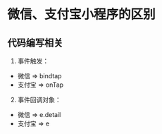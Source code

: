 # 微信、支付宝小程序的区别
## 代码编写相关
1. 事件触发：
  * 微信 => bindtap
  * 支付宝 => onTap
2. 事件回调对象：
  * 微信 => e.detail
  * 支付宝 => e